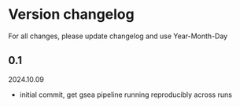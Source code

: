 # Version changelog

For all changes, please update changelog and use Year-Month-Day

## 0.1
2024.10.09
- initial commit, get gsea pipeline running reproducibly across runs